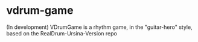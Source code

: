 # vdrum-game
(In development) VDrumGame is a rhythm game, in the "guitar-hero" style, based on the RealDrum-Ursina-Version repo

